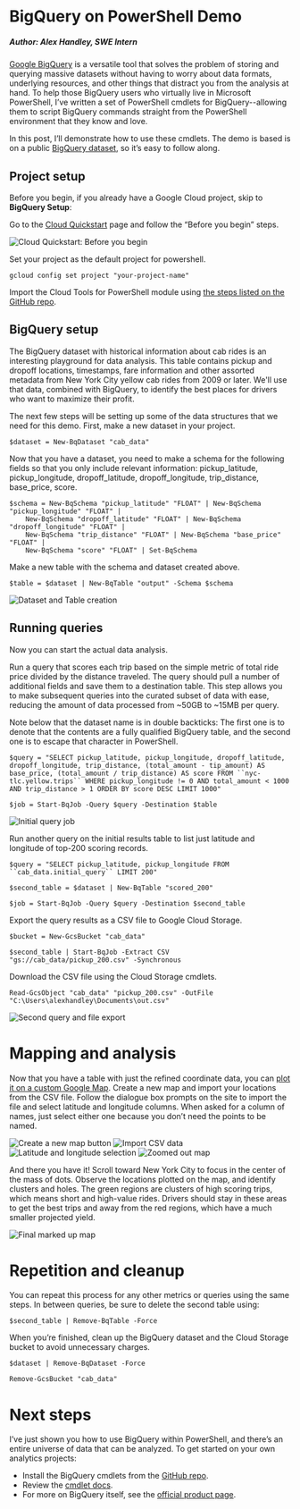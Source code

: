 # BigQuery on PowerShell Demo
##### Author: Alex Handley, SWE Intern

[Google BigQuery](https://cloud.google.com/bigquery/) is a versatile tool that solves the problem of storing and querying massive datasets without having to worry about data formats, underlying resources, and other things that distract you from the analysis at hand. To help those BigQuery users who virtually live in Microsoft PowerShell, I’ve written a set of PowerShell cmdlets for BigQuery--allowing them to script BigQuery commands straight from the PowerShell environment that they know and love.  

In this post, I’ll demonstrate how to use these cmdlets. The demo is based is on a public [BigQuery dataset](https://cloud.google.com/bigquery/public-data/), so it’s easy to follow along.


## Project setup
Before you begin, if you already have a Google Cloud project, skip to **BigQuery Setup**:

Go to the [Cloud Quickstart](https://cloud.google.com/bigquery/quickstart-web-ui) page and follow the “Before you begin” steps.

![Cloud Quickstart: Before you begin]( ./screenshot101.png "Before you begin")

Set your project as the default project for powershell.

```
gcloud config set project "your-project-name"
```

Import the Cloud Tools for PowerShell module using [the steps listed on the GitHub repo](https://github.com/GoogleCloudPlatform/google-cloud-powershell#installation).

## BigQuery setup
The BigQuery dataset with historical information about cab rides is an interesting playground for data analysis. This table contains pickup and dropoff locations, timestamps, fare information and other assorted metadata from New York City yellow cab rides from 2009 or later. We'll use that data, combined with BigQuery, to identify the best places for drivers who want to maximize their profit.  

The next few steps will be setting up some of the data structures that we need for this demo. First, make a new dataset in your project.

```
$dataset = New-BqDataset "cab_data"
```

Now that you have a dataset, you need to make a schema for the following fields so that you only include relevant information: pickup_latitude, pickup_longitude, dropoff_latitude, dropoff_longitude, trip_distance, base_price, score.

```
$schema = New-BqSchema "pickup_latitude" "FLOAT" | New-BqSchema "pickup_longitude" "FLOAT" |
	New-BqSchema "dropoff_latitude" "FLOAT" | New-BqSchema "dropoff_longitude" "FLOAT" |
	New-BqSchema "trip_distance" "FLOAT" | New-BqSchema "base_price" "FLOAT" |
	New-BqSchema "score" "FLOAT" | Set-BqSchema
```

Make a new table with the schema and dataset created above.

```
$table = $dataset | New-BqTable "output" -Schema $schema
```

![Dataset and Table creation](./screenshot111.png "Dataset and Table creation")


## Running queries
Now you can start the actual data analysis. 

Run a query that scores each trip based on the simple metric of total ride price divided by the distance traveled. The query should pull a number of additional fields and save them to a destination table. This step allows you to make subsequent queries into the curated subset of data with ease, reducing the amount of data processed from ~50GB to ~15MB per query. 

Note below that the dataset name is in double backticks: The first one is to denote that the contents are a fully qualified BigQuery table, and the second one is to escape that character in PowerShell.

```
$query = "SELECT pickup_latitude, pickup_longitude, dropoff_latitude, dropoff_longitude, trip_distance, (total_amount - tip_amount) AS base_price, (total_amount / trip_distance) AS score FROM ``nyc-tlc.yellow.trips`` WHERE pickup_longitude != 0 AND total_amount < 1000 AND trip_distance > 1 ORDER BY score DESC LIMIT 1000"

$job = Start-BqJob -Query $query -Destination $table
```

![Initial query job](./screenshot104.png "Initial query job")

Run another query on the initial results table to list just latitude and longitude of top-200 scoring records.

```
$query = "SELECT pickup_latitude, pickup_longitude FROM ``cab_data.initial_query`` LIMIT 200"

$second_table = $dataset | New-BqTable "scored_200"

$job = Start-BqJob -Query $query -Destination $second_table
```

Export the query results as a CSV file to Google Cloud Storage.

```
$bucket = New-GcsBucket "cab_data"

$second_table | Start-BqJob -Extract CSV "gs://cab_data/pickup_200.csv" -Synchronous
```

Download the CSV file using the Cloud Storage cmdlets.

```
Read-GcsObject "cab_data" "pickup_200.csv" -OutFile "C:\Users\alexhandley\Documents\out.csv"
```

![Second query and file export](./screenshot105.png "Second query and file export")


# Mapping and analysis
Now that you have a table with just the refined coordinate data, you can [plot it on a custom Google Map](https://www.google.com/maps/d/u/0/). Create a new map and import your locations from the CSV file. Follow the dialogue box prompts on the site to import the file and select latitude and longitude columns. When asked for a column of names, just select either one because you don’t need the points to be named.
  
![Create a new map button](./screenshot106.png "Create a new map button")
![Import CSV data](./screenshot107.png "Import CSV data")
![Latitude and longitude selection](./screenshot108.png "Latitude and longitude selection")
![Zoomed out map](./screenshot109.png "Zoomed out map")

And there you have it! Scroll toward New York City to focus in the center of the mass of dots. Observe the locations plotted on the map, and identify clusters and holes. The green regions are clusters of high scoring trips, which means short and high-value rides. Drivers should stay in these areas to get the best trips and away from the red regions, which have a much smaller projected yield.

![Final marked up map](./screenshot110.png "Final marked up map")


# Repetition and cleanup
You can repeat this process for any other metrics or queries using the same steps. In between queries, be sure to delete the second table using:

```
$second_table | Remove-BqTable -Force
```

When you’re finished, clean up the BigQuery dataset and the Cloud Storage bucket to avoid unnecessary charges.

```
$dataset | Remove-BqDataset -Force

Remove-GcsBucket "cab_data"
```


# Next steps
I’ve just shown you how to use BigQuery within PowerShell, and there’s an entire universe of data that can be analyzed. To get started on your own analytics projects:

* Install the BigQuery cmdlets from the [GitHub repo](https://github.com/GoogleCloudPlatform/google-cloud-powershell). 
* Review the [cmdlet docs](http://googlecloudplatform.github.io/google-cloud-powershell/#/).  
* For more on BigQuery itself, see the [official product page](https://cloud.google.com/bigquery/docs/).

